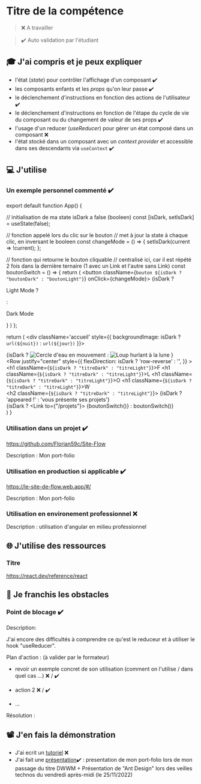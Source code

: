 # Titre de la compétence

> ❌ A travailler

> ✔️ Auto validation par l'étudiant

## 🎓 J'ai compris et je peux expliquer

- l'état (_state_) pour contrôler l'affichage d'un composant ✔️
- les composants enfants et les _props_ qu'on leur passe ✔️
- le déclenchement d'instructions en fonction des actions de l'utilisateur ✔️
- le déclenchement d'instructions en fonction de l'étape du cycle de vie du composant ou du changement de valeur de ses props ✔️
- l'usage d'un reducer (_useReducer_) pour gérer un état composé dans un composant ❌
- l'état stocké dans un composant avec un _context provider_ et accessible dans ses descendants via `useContext` ✔️

## 💻 J'utilise

### Un exemple personnel commenté ✔️

export default function App() {

  // initialisation de ma state isDark a false (booleen)
  const [isDark, setIsDark] = useState(false);

  // fonction appelé lors du clic sur le bouton
  // met à jour la state à chaque clic, en inversant le booleen
  const changeMode = () => {
    setIsDark(current => !current);
  };

  // fonction qui retourne le bouton cliquable
  // centralisé ici, car il est répété 2 fois dans la dernière ternaire (1 avec un Link et l'autre sans Link)
  const boutonSwitch = () => {
    return (
      <button className={`bouton ${isDark ? "boutonDark" : "boutonLight"}`} onClick={changeMode}>
        {isDark ? <p>Light Mode ?</p> : <p>Dark Mode</p>}
      </button>
    )
  };

  return (
    <div className='accueil' style={{ backgroundImage: isDark ? `url(${nuit})` : `url(${jour})` }}>
      <div className='contenuAccueil'>
        <div>
          {isDark ?
            <img src={loup} alt="Cercle d'eau en mouvement" />
            :
            <img className='imgLight' src={flow} alt="Loup hurlant à la lune" />
          }
        </div>
        <div>
          <Row justify="center" style={{ flexDirection: isDark ? 'row-reverse' : '', }} >
            <Col>
              <h1 className={`${isDark ? "titreDark" : "titreLight"}`}>F</h1>
            </Col>
            <Col>
              <h1 className={`${isDark ? "titreDark" : "titreLight"}`}>L</h1>
            </Col>
            <Col>
              <h1 className={`${isDark ? "titreDark" : "titreLight"}`}>O</h1>
            </Col>
            <Col>
              <h1 className={`${isDark ? "titreDark" : "titreLight"}`}>W</h1>
            </Col>
          </Row>
        </div>
        <div>
          <h2 className={`${isDark ? "titreDark" : "titreLight"}`}>
            {isDark ? 'appeared !' : 'vous présente ses projets'}
          </h2>
        </div>
        {isDark ? <Link to={"/projets"}> {boutonSwitch()} </Link> : boutonSwitch()}
      </div>
    </div>
  )
}

### Utilisation dans un projet ✔️

https://github.com/Florian59c/Site-Flow

Description : Mon port-folio

### Utilisation en production si applicable ✔️

https://le-site-de-flow.web.app/#/

Description : Mon port-folio

### Utilisation en environement professionnel ❌

Description : utilisation d'angular en milieu professionnel

## 🌐 J'utilise des ressources

### Titre

https://react.dev/reference/react

## 🚧 Je franchis les obstacles

### Point de blocage ✔️

Description:

J'ai encore des difficultés à comprendre ce qu'est le reduceur et à utiliser le hook "useReducer".

Plan d'action : (à valider par le formateur)

- revoir un exemple concret de son utilisation (comment on l'utilise / dans quel cas ...) ❌ / ✔️

- action 2 ❌ / ✔️
- ...

Résolution :

## 📽️ J'en fais la démonstration

- J'ai ecrit un [tutoriel](...) ❌
- J'ai fait une [présentation](...)✔️ : presentation de mon port-folio lors de mon passage du titre DWWM + Présentation de "Ant Design" lors des veilles technos du vendredi après-midi (le 25/11/2022)
